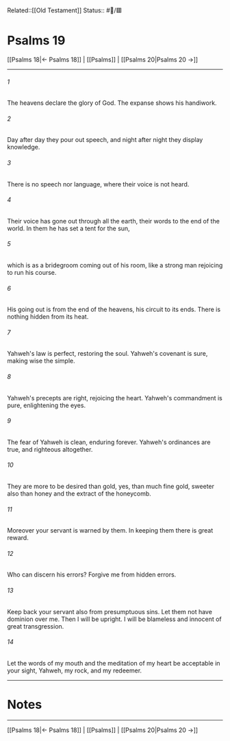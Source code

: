 Related::[[Old Testament]]
Status:: #📖/🟥
# Psalms 19

[[Psalms 18|← Psalms 18]] | [[Psalms]] | [[Psalms 20|Psalms 20 →]]
***



###### 1 
The heavens declare the glory of God. The expanse shows his handiwork. 

###### 2 
Day after day they pour out speech, and night after night they display knowledge. 

###### 3 
There is no speech nor language, where their voice is not heard. 

###### 4 
Their voice has gone out through all the earth, their words to the end of the world. In them he has set a tent for the sun, 

###### 5 
which is as a bridegroom coming out of his room, like a strong man rejoicing to run his course. 

###### 6 
His going out is from the end of the heavens, his circuit to its ends. There is nothing hidden from its heat. 

###### 7 
Yahweh's law is perfect, restoring the soul. Yahweh's covenant is sure, making wise the simple. 

###### 8 
Yahweh's precepts are right, rejoicing the heart. Yahweh's commandment is pure, enlightening the eyes. 

###### 9 
The fear of Yahweh is clean, enduring forever. Yahweh's ordinances are true, and righteous altogether. 

###### 10 
They are more to be desired than gold, yes, than much fine gold, sweeter also than honey and the extract of the honeycomb. 

###### 11 
Moreover your servant is warned by them. In keeping them there is great reward. 

###### 12 
Who can discern his errors? Forgive me from hidden errors. 

###### 13 
Keep back your servant also from presumptuous sins. Let them not have dominion over me. Then I will be upright. I will be blameless and innocent of great transgression. 

###### 14 
Let the words of my mouth and the meditation of my heart be acceptable in your sight, Yahweh, my rock, and my redeemer.

---
# Notes


***
[[Psalms 18|← Psalms 18]] | [[Psalms]] | [[Psalms 20|Psalms 20 →]]
